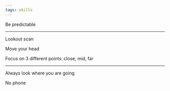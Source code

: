 ```yaml
---
tags: skills
---
```


Be predictable 

---
Lookout scan 

Move your head  

Focus on 3 different points: close, mid, far 

---

Always look where you are going 

No phone 




